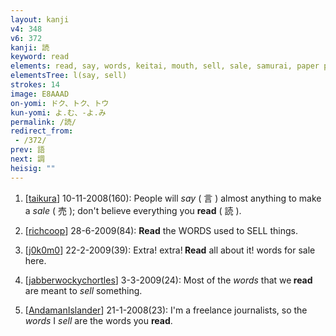 ```yaml
---
layout: kanji
v4: 348
v6: 372
kanji: 読
keyword: read
elements: read, say, words, keitai, mouth, sell, sale, samurai, paper punch, Miss World, crown, human legs
elementsTree: l(say, sell)
strokes: 14
image: E8AAAD
on-yomi: ドク、トク、トウ
kun-yomi: よ.む、-よ.み
permalink: /読/
redirect_from:
 - /372/
prev: 語
next: 調
heisig: ""
---
```


1) [<a href="http://kanji.koohii.com/profile/taikura">taikura</a>] 10-11-2008(160): People will <em>say</em> ( 言 ) almost anything to make a <em>sale</em> ( 売 ); don&#039;t believe everything you <strong>read</strong> ( 読 ).

2) [<a href="http://kanji.koohii.com/profile/richcoop">richcoop</a>] 28-6-2009(84): <strong>Read</strong> the WORDS used to SELL things.

3) [<a href="http://kanji.koohii.com/profile/j0k0m0">j0k0m0</a>] 22-2-2009(39): Extra! extra!<strong> Read</strong> all about it! words for sale here.

4) [<a href="http://kanji.koohii.com/profile/jabberwockychortles">jabberwockychortles</a>] 3-3-2009(24): Most of the <em>words</em> that we<strong> read</strong> are meant to <em>sell</em> something.

5) [<a href="http://kanji.koohii.com/profile/AndamanIslander">AndamanIslander</a>] 21-1-2008(23): I&#039;m a freelance journalists, so the <em>words</em> I <em>sell</em> are the words you <strong>read</strong>.

